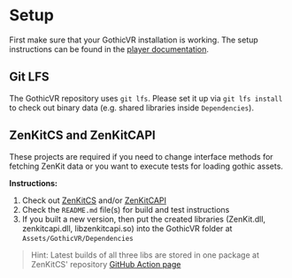 # Setup

First make sure that your GothicVR installation is working. The setup instructions can be found in the [player documentation](player.md).

## Git LFS

The GothicVR repository uses `git lfs`. Please set it up via `git lfs install` to check out binary data (e.g. shared libraries inside `Dependencies`).

## ZenKitCS and ZenKitCAPI

These projects are required if you need to change interface methods for fetching ZenKit data or you want to execute tests for loading gothic assets.

**Instructions:**
1. Check out [ZenKitCS](https://github.com/GothicKit/ZenKitCS) and/or [ZenKitCAPI](https://github.com/GothicKit/ZenKitCAPI)
1. Check the `README.md` file(s) for build and test instructions
1. If you built a new version, then put the created libraries (ZenKit.dll, zenkitcapi.dll, libzenkitcapi.so) into the GothicVR folder at `Assets/GothicVR/Dependencies`

> Hint: Latest builds of all three libs are stored in one package at ZenKitCS' repository [GitHub Action page](https://github.com/GothicKit/ZenKitCS/actions)
